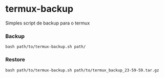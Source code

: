 # termux-backup
Simples script de backup para o termux


### Backup
    bash path/to/termux-backup.sh path/

### Restore
    bash path/to/termux-backup.sh path/to/termux_backup_23-59-59.tar.gz
